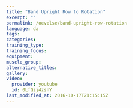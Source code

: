 ```yaml
---
title: "Band Upright Row to Rotation"
excerpt: ""
permalink: /oevelse/band-upright-row-rotation
language: da
tags:
categories:
training_type: 
training_focus: 
equipment:
muscle_group:
alternative_titles:
gallery:
video:
  provider: youtube
  id: 0LfQzj4zsnY
last_modified_at: 2016-10-17T21:15:15Z
---
```



